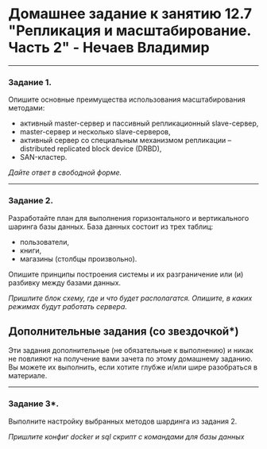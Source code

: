 # Домашнее задание к занятию 12.7 "Репликация и масштабирование. Часть 2" - Нечаев Владимир

---

### Задание 1.

Опишите основные преимущества использования масштабирования методами:

- активный master-сервер и пассивный репликационный slave-сервер, 
- master-сервер и несколько slave-серверов, 
- активный сервер со специальным механизмом репликации – distributed replicated block device (DRBD), 
- SAN-кластер.

*Дайте ответ в свободной форме.*

---

### Задание 2.


Разработайте план для выполнения горизонтального и вертикального шаринга базы данных. База данных состоит из трех таблиц: 

- пользователи, 
- книги, 
- магазины (столбцы произвольно). 

Опишите принципы построения системы и их разграничение или (и) разбивку между базами данных.

*Пришлите блок схему, где и что будет располагатся. Опишите, в каких режимах будут работать сервера.* 

## Дополнительные задания (со звездочкой*)

Эти задания дополнительные (не обязательные к выполнению) и никак не повлияют на получение вами зачета по этому домашнему заданию. Вы можете их выполнить, если хотите глубже и/или шире разобраться в материале.

---
### Задание 3*.

Выполните настройку выбранных методов шардинга из задания 2.

*Пришлите конфиг docker и sql скрипт с командами для базы данных*
